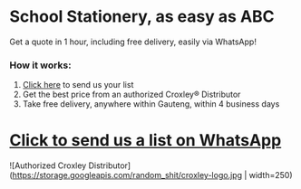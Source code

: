 # School Stationery, as easy as ABC

Get a quote in 1 hour, including free delivery, easily via WhatsApp!

### How it works:
1. [Click here](https://goo.gl/VbmkXo) to send us your list
2. Get the best price from an authorized Croxley® Distributor
3. Take free delivery, anywhere within Gauteng, within 4 business days

# [Click to send us a list on WhatsApp](https://goo.gl/VbmkXo)

![Authorized Croxley Distributor](https://storage.googleapis.com/random_shit/croxley-logo.jpg | width=250)

